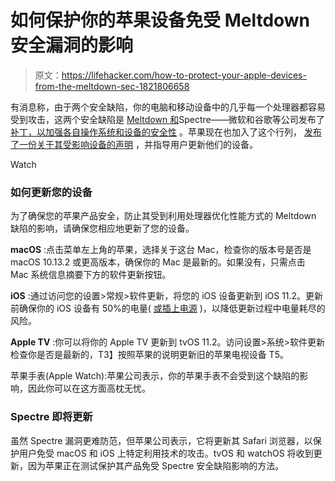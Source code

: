 # 如何保护你的苹果设备免受 Meltdown 安全漏洞的影响

> 原文：<https://lifehacker.com/how-to-protect-your-apple-devices-from-the-meltdown-sec-1821806658>

有消息称，由于两个安全缺陷，你的电脑和移动设备中的几乎每一个处理器都容易受到攻击，这两个安全缺陷是 [Meltdown 和](https://gizmodo.com/what-we-know-so-far-about-meltdown-and-spectre-the-dev-1821759062)Spectre——微软和谷歌等公司发布了 [补丁，以加强各自操作系统和设备的安全性](https://lifehacker.com/how-to-protect-yourself-from-meltdown-and-spectre-the-1821781392) 。苹果现在也加入了这个行列， [发布了一份关于其受影响设备的声明](https://support.apple.com/en-us/HT208394) ，并指导用户更新他们的设备。

Watch

### **如何更新您的设备**

为了确保您的苹果产品安全，防止其受到利用处理器优化性能方式的 Meltdown 缺陷的影响，请确保您相应地更新了您的设备。

**macOS** :点击菜单左上角的苹果，选择关于这台 Mac，检查你的版本号是否是 macOS 10.13.2 或更高版本，确保你的 Mac 是最新的。如果没有，只需点击 Mac 系统信息摘要下方的软件更新按钮。

**iOS** :通过访问您的设置>常规>软件更新，将您的 iOS 设备更新到 iOS 11.2。更新前确保你的 iOS 设备有 50%的电量( [或插上电源](https://lifehacker.com/here-s-why-you-should-wait-to-download-ios-11-1818525026) )，以降低更新过程中电量耗尽的风险。

**Apple TV** :你可以将你的 Apple TV 更新到 tvOS 11.2。访问设置>系统>软件更新检查你是否是最新的，T3】按照苹果的说明更新旧的苹果电视设备 T5。 

苹果手表(Apple Watch):苹果公司表示，你的苹果手表不会受到这个缺陷的影响，因此你可以在这方面高枕无忧。

### **Spectre 即将更新**

虽然 Spectre 漏洞更难防范，但苹果公司表示，它将更新其 Safari 浏览器，以保护用户免受 macOS 和 iOS 上特定利用技术的攻击。tvOS 和 watchOS 将收到更新，因为苹果正在测试保护其产品免受 Spectre 安全缺陷影响的方法。